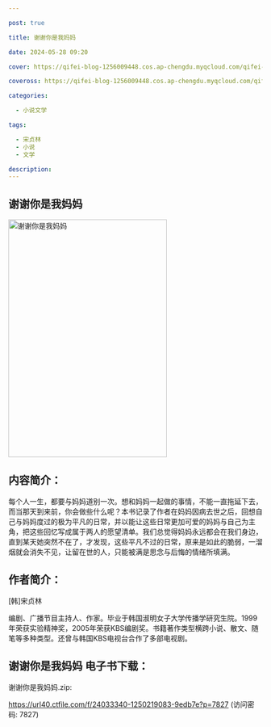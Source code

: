 ```yaml
---

post: true

title: 谢谢你是我妈妈

date: 2024-05-28 09:20

cover: https://qifei-blog-1256009448.cos.ap-chengdu.myqcloud.com/qifei-blog/6600e7889f345e8d03a9bf17.jpg

coveross: https://qifei-blog-1256009448.cos.ap-chengdu.myqcloud.com/qifei-blog/6600e7889f345e8d03a9bf17.jpg

categories:

  - 小说文学

tags:

  - 宋贞林
  - 小说
  - 文学

description:
---
```


## 谢谢你是我妈妈
<img alt="谢谢你是我妈妈 " class="aligncenter loading" data-was-processed="true" decoding="async" fetchpriority="high" height="471" src="https://qifei-blog-1256009448.cos.ap-chengdu.myqcloud.com/qifei-blog/6600e7889f345e8d03a9bf17.jpg " style="cursor: zoom-in;" width="314"/>

## 内容简介：

每个人一生，都要与妈妈道别一次。想和妈妈一起做的事情，不能一直拖延下去，而当那天到来前，你会做些什么呢？本书记录了作者在妈妈因病去世之后，回想自己与妈妈度过的极为平凡的日常，并以能让这些日常更加可爱的妈妈与自己为主角，把这些回忆写成属于两人的愿望清单。我们总觉得妈妈永远都会在我们身边，直到某天她突然不在了，才发现，这些平凡不过的日常，原来是如此的脆弱，一溜烟就会消失不见，让留在世的人，只能被满是思念与后悔的情绪所填满。

## 作者简介：

[韩]宋贞林

编剧、广播节目主持人、作家。毕业于韩国淑明女子大学传播学研究生院。1999年荣获实验精神奖，2005年荣获KBS编剧奖。书籍著作类型横跨小说、散文、随笔等多种类型。还曾与韩国KBS电视台合作了多部电视剧。

## 谢谢你是我妈妈 电子书下载：



谢谢你是我妈妈.zip: 

https://url40.ctfile.com/f/24033340-1250219083-9edb7e?p=7827 (访问密码: 7827)
